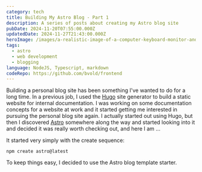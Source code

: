 ```yaml
---
category: tech
title: Building My Astro Blog - Part 1
description: A series of posts about creating my Astro blog site
pubDate: 2024-11-20T07:55:00.000Z
updatedDate: 2024-11-27T21:43:00.000Z
heroImage: /images/a-realistic-image-of-a-computer-keyboard-monitor-and-typical-programmer-items-with-a-blog-post-titled-building-my-astro-blog-site-displayed-on-the-screen-with-a-wide-margin-around-it..png
tags:
  - astro
  - web development
  - blogging
language: NodeJS, Typescript, markdown
codeRepo: https://github.com/bvold/frontend
---
```

Building a personal blog site has been something I've wanted to do for a long time.  In a previous job, I used the [Hugo](https://gohugo.io) site generator to build a static website for internal documentation.  I was working on some documentation concepts for a website at work and it started getting me interested in pursuing the personal blog site again.  I actually started out using Hugo, but then I discovered [Astro](https://astro.build) somewhere along the way and started looking into it and decided it was really worth checking out, and here I am ...

It started very simply with the create sequence:

```shell
npm create astro@latest
```

<p>

To keep things easy, I decided to use the Astro blog template starter.
